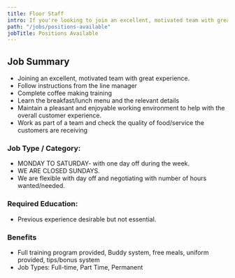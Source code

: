 ```yaml
---
title: Floor Staff
intro: If you're looking to join an excellent, motivated team with great experience then read more below
path: "/jobs/positions-available"
jobTitle: Positions Available
---
```


## Job Summary

- Joining an excellent, motivated team with great experience.
- Follow instructions from the line manager
- Complete coffee making training
- Learn the breakfast/lunch menu and the relevant details
- Maintain a pleasant and enjoyable working environment to help with the overall customer experience.
- Work as part of a team and check the quality of food/service the customers are receiving

### Job Type / Category:

- MONDAY TO SATURDAY- with one day off during the week.
- WE ARE CLOSED SUNDAYS.
- We are flexible with day off and negotiating with number of hours wanted/needed.

### Required Education:

- Previous experience desirable but not essential.

### Benefits

- Full training program provided, Buddy system, free meals, uniform provided, tips/bonus system
- Job Types: Full-time, Part Time, Permanent
